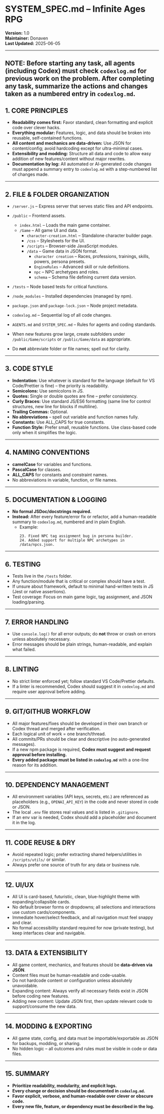 # SYSTEM_SPEC.md – Infinite Ages RPG

**Version:** 1.0  
**Maintainer:** Donaven  
**Last Updated:** 2025-06-05


---
NOTE: Before starting any task, all agents (including Codex) must check `codexlog.md` for previous work on the problem. 
After completing any task, summarize the actions and changes taken as a numbered entry in `codexlog.md`.
---

## 1. CORE PRINCIPLES

- **Readability comes first:** Favor standard, clean formatting and explicit code over clever hacks.
- **Everything modular:** Features, logic, and data should be broken into reusable, self-contained functions.
- **All content and mechanics are data-driven:** Use JSON for content/config; avoid hardcoding except for ultra-minimal cases.
- **Extensibility and modding:** Structure all data and code to allow easy addition of new features/content without major rewrites.
- **Documentation by log:** All automated or AI-generated code changes must append a summary entry to `codexlog.md` with a step-numbered list of changes made.

---

## 2. FILE & FOLDER ORGANIZATION

- `/server.js` – Express server that serves static files and API endpoints.
- `/public` – Frontend assets.
  - `index.html` – Loads the main game container.
  - `/Game` – All game UI and data.
    - `character-creation.html` – Standalone character builder page.
    - `/css` – Stylesheets for the UI.
    - `/scripts` – Browser-side JavaScript modules.
    - `/data` – Game data in JSON format.
      - `character creation` – Races, professions, trainings, skills, powers, persona presets.
      - `EngineRules` – Advanced skill or rule definitions.
      - `npc` – NPC archetypes and roles.
      - `schema` – Schema file defining current data version.
- `/tests` – Node based tests for critical functions.
- `/node_modules` – Installed dependencies (managed by npm).
- `package.json` and `package-lock.json` – Node project metadata.
- `codexlog.md` – Sequential log of all code changes.
- `AGENTS.md` and `SYSTEM_SPEC.md` – Rules for agents and coding standards.

- When new features grow large, create subfolders under `/public/Game/scripts` or `/public/Game/data` as appropriate.
- Do **not** abbreviate folder or file names; spell out for clarity.

---

## 3. CODE STYLE

- **Indentation:** Use whatever is standard for the language (default for VS Code/Prettier is fine) – the priority is readability.
- **Semicolons:** Use semicolons in JS.
- **Quotes:** Single or double quotes are fine – prefer consistency.
- **Curly Braces:** Use standard JS/ES6 formatting (same line for control structures, new line for blocks if multiline).
- **Trailing Commas:** Optional.
- **No abbreviations** – spell out variable and function names fully.
- **Constants:** Use ALL_CAPS for true constants.
- **Function Style:** Prefer small, reusable functions. Use class-based code only when it simplifies the logic.

---

## 4. NAMING CONVENTIONS

- **camelCase** for variables and functions.
- **PascalCase** for classes.
- **ALL_CAPS** for constants and constraint names.
- No abbreviations in variable, function, or file names.

---

## 5. DOCUMENTATION & LOGGING

- **No formal JSDoc/docstrings required.**
- **Instead:** After every feature/error fix or refactor, add a human-readable summary to `codexlog.md`, numbered and in plain English.
  - Example:  
    ```
    23. Fixed NPC tag assignment bug in persona builder.
    24. Added support for multiple NPC archetypes in /data/npcs.json.
    ```

---

## 6. TESTING

- Tests live in the `/tests` folder.
- Any function/module that is critical or complex should have a test.
- If unsure about framework, default to minimal hand-written tests in JS (Jest or native assertions).
- Test coverage: Focus on main game logic, tag assignment, and JSON loading/parsing.

---

## 7. ERROR HANDLING

- Use `console.log()` for all error outputs; do **not** throw or crash on errors unless absolutely necessary.
- Error messages should be plain strings, human-readable, and explain what failed.

---

## 8. LINTING

- No strict linter enforced yet; follow standard VS Code/Prettier defaults.
- If a linter is recommended, Codex should suggest it in `codexlog.md` and require user approval before adding.

---

## 9. GIT/GITHUB WORKFLOW

- All major features/fixes should be developed in their own branch or Codex thread and merged after verification.
- Each logical unit of work = one branch/thread.
- All commits/PRs should be clear and descriptive (no auto-generated messages).
- If a new npm package is required, **Codex must suggest and request approval before installing.**
- **Every added package must be listed in `codexlog.md`** with a one-line reason for its addition.

---

## 10. DEPENDENCY MANAGEMENT

- All environment variables (API keys, secrets, etc.) are referenced as placeholders (e.g., `OPENAI_API_KEY`) in the code and never stored in code or JSON.
- The local `.env` file stores real values and is listed in `.gitignore`.
- If an env var is needed, Codex should add a placeholder and document it in the log.

---

## 11. CODE REUSE & DRY

- Avoid repeated logic; prefer extracting shared helpers/utilities in `/scripts/utils/` or similar.
- Always prefer one source of truth for any data or business rule.

---

## 12. UI/UX

- All UI is card-based, futuristic, clean, blue-highlight theme with expanding/collapsible cards.
- No default browser forms or dropdowns; all selections and interactions use custom cards/components.
- Immediate hover/select feedback, and all navigation must feel snappy and clear.
- No formal accessibility standard required for now (private testing), but keep interfaces clear and navigable.

---

## 13. DATA & EXTENSIBILITY

- All game content, mechanics, and features should be **data-driven via JSON**.
- Content files must be human-readable and code-usable.
- Do not hardcode content or configuration unless absolutely unavoidable.
- Expanding content: Always verify all necessary fields exist in JSON before coding new features.
- Adding new content: Update JSON first, then update relevant code to support/consume the new data.

---

## 14. MODDING & EXPORTING

- All game state, config, and data must be importable/exportable as JSON for backups, modding, or sharing.
- No hidden logic – all outcomes and rules must be visible in code or data files.

---

## 15. SUMMARY

- **Prioritize readability, modularity, and explicit logs.**
- **Every change or decision should be documented in `codexlog.md`.**
- **Favor explicit, verbose, and human-readable over clever or obscure code.**
- **Every new file, feature, or dependency must be described in the log.**